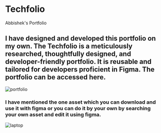 # Techfolio
Abbishek's Portfolio
<br/>
## I have designed and developed this portfolio on my own. The Techfolio is a meticulously researched, thoughtfully designed, and developer-friendly portfolio. It is reusable and tailored for developers proficient in Figma. The portfolio can be accessed here.

![portfolio](https://user-images.githubusercontent.com/98374007/235634772-96782b29-35bf-46be-b870-eb0b0dac333d.png)


### I have mentioned the one asset which you can download and use it with figma or you can do it by your own by searching your own asset and edit it using figma.
![laptop](https://user-images.githubusercontent.com/98374007/235636235-b5d90a23-b0f5-4064-9f2f-d9f17beec51a.svg)
